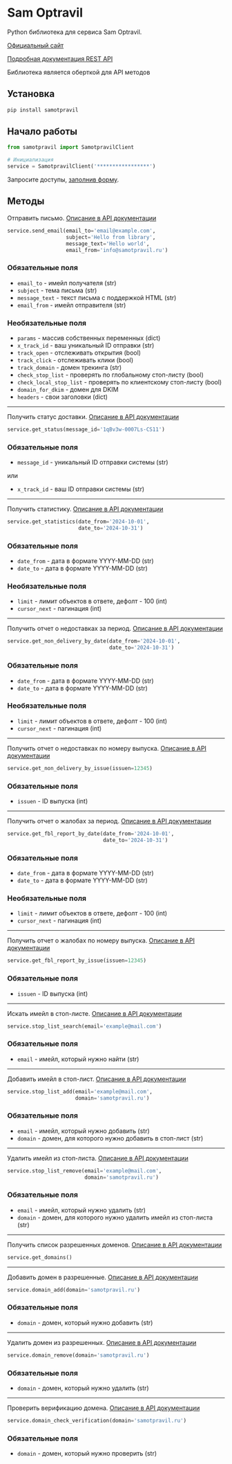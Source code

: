 # Sam Optravil

Python библиотека для сервиса Sam Optravil.

[Официальный сайт](https://samotpravil.ru/)

[Подробная документация REST API](https://documentation.samotpravil.ru/view/26779685/2s93RZM9in)

Библиотека является оберткой для API методов

## Установка

```bash
pip install samotpravil
```

## Начало работы

```python
from samotpravil import SamotpravilClient

# Инициализация
service = SamotpravilClient('*****************')
```
Запросите доступы, [заполнив форму](https://samotpravil.ru/get-access).

## Методы
Отправить письмо. [Описание в API документации](https://documentation.samotpravil.ru/#15015693-d4bd-4b55-a319-e8402d96d062)
```python
service.send_email(email_to='email@example.com',
                   subject='Hello from library',
                   message_text='Hello world',
                   email_from='info@samotpravil.ru')
```

### Обязательные поля
- `email_to` - имейл получателя (str)
- `subject` - тема письма (str)
- `message_text` - текст письма с поддержкой HTML (str)
- `email_from` - имейл отправителя (str)
### Необязательные поля
- `params` - массив собственных переменных (dict)
- `x_track_id` - ваш уникальный ID отправки (str)
- `track_open` - отслеживать открытия (bool)
- `track_click` - отслеживать клики (bool)
- `track_domain` - домен трекинга (str)
- `check_stop_list` - проверять по глобальному стоп-листу (bool)
- `check_local_stop_list` - проверять по клиентскому стоп-листу (bool)
- `domain_for_dkim` - домен для DKIM
- `headers` - свои заголовки (dict)




---
Получить статус доставки. [Описание в API документации](https://documentation.samotpravil.ru/#0cee65d5-4fe3-4efb-916a-23759269bfc7)
```python
service.get_status(message_id='1qBv3w-0007Ls-CS11')
```
### Обязательные поля
- `message_id` - уникальный ID отправки системы (str)

или
- `x_track_id` - ваш ID отправки системы (str)





---
Получить статистику. [Описание в API документации](https://documentation.samotpravil.ru/#8a425ab8-8cbc-4c35-9242-16deb884d634)
```python
service.get_statistics(date_from='2024-10-01',
                       date_to='2024-10-31')
```
### Обязательные поля
- `date_from` - дата в формате YYYY-MM-DD (str)
- `date_to` - дата в формате YYYY-MM-DD (str)
### Необязательные поля
- `limit` - лимит объектов в ответе, дефолт - 100 (int)
- `cursor_next` - пагинация (int)




---
Получить отчет о недоставках за период. [Описание в API документации](https://documentation.samotpravil.ru/#f7a7690a-ad7c-4cc0-ac03-301200259199)
```python
service.get_non_delivery_by_date(date_from='2024-10-01',
                                 date_to='2024-10-31')
```
### Обязательные поля
- `date_from` - дата в формате YYYY-MM-DD (str)
- `date_to` - дата в формате YYYY-MM-DD (str)
### Необязательные поля
- `limit` - лимит объектов в ответе, дефолт - 100 (int)
- `cursor_next` - пагинация (int)



---
Получить отчет о недоставках по номеру выпуска. [Описание в API документации](https://documentation.samotpravil.ru/#01de9691-fe9d-47aa-b00b-35c97091ea5a)
```python
service.get_non_delivery_by_issue(issuen=12345)
```
### Обязательные поля
- `issuen` - ID выпуска (int)



---
Получить отчет о жалобах за период. [Описание в API документации](https://documentation.samotpravil.ru/#49ddff28-6b93-48fa-a7fc-0fbd63a73791)
```python
service.get_fbl_report_by_date(date_from='2024-10-01',
                               date_to='2024-10-31')
```
### Обязательные поля
- `date_from` - дата в формате YYYY-MM-DD (str)
- `date_to` - дата в формате YYYY-MM-DD (str)
### Необязательные поля
- `limit` - лимит объектов в ответе, дефолт - 100 (int)
- `cursor_next` - пагинация (int)




---
Получить отчет о жалобах по номеру выпуска. [Описание в API документации](https://documentation.samotpravil.ru/#9b28ba17-7fd4-4e80-b647-c9baf9d2d979)
```python
service.get_fbl_report_by_issue(issuen=12345)
```
### Обязательные поля
- `issuen` - ID выпуска (int)



---
Искать имейл в стоп-листе. [Описание в API документации](https://documentation.samotpravil.ru/#56ba4dd4-2f5a-4764-9b5c-434d76bcfc2d)
```python
service.stop_list_search(email='example@mail.com')
```
### Обязательные поля
- `email` - имейл, который нужно найти (str)



---
Добавить имейл в стоп-лист. [Описание в API документации](https://documentation.samotpravil.ru/#cf6dbfae-04e1-4fcf-847e-2c977a4db3b5)
```python
service.stop_list_add(email='example@mail.com',
                      domain='samotpravil.ru')
```
### Обязательные поля
- `email` - имейл, который нужно добавить (str)
- `domain` - домен, для которого нужно добавить в стоп-лист (str)



---
Удалить имейл из стоп-листа. [Описание в API документации](https://documentation.samotpravil.ru/#e3357191-6c9f-4bb7-9651-e99cb63dc8bb)
```python
service.stop_list_remove(email='example@mail.com',
                         domain='samotpravil.ru')
```
### Обязательные поля
- `email` - имейл, который нужно удалить (str)
- `domain` - домен, для которого нужно удалить имейл из стоп-листа (str)





---
Получить список разрешенных доменов. [Описание в API документации](https://documentation.samotpravil.ru/#def0eb00-3660-4713-8bfe-accd2efc89b6)
```python
service.get_domains()
```


---
Добавить домен в разрешенные. [Описание в API документации](https://documentation.samotpravil.ru/#372d5d44-eb09-4eda-8895-3dedc2fde511)
```python
service.domain_add(domain='samotpravil.ru')
```
### Обязательные поля
- `domain` - домен, который нужно добавить (str)



---
Удалить домен из разрешенных. [Описание в API документации](https://documentation.samotpravil.ru/#9a51577c-4e58-4ec7-aef1-53d5530d66aa)
```python
service.domain_remove(domain='samotpravil.ru')
```
### Обязательные поля
- `domain` - домен, который нужно удалить (str)


---
Проверить верификацию домена. [Описание в API документации](https://documentation.samotpravil.ru/#ddb3a718-c74e-41ce-ae8f-77e2ff585b1a)
```python
service.domain_check_verification(domain='samotpravil.ru')
```
### Обязательные поля
- `domain` - домен, который нужно проверить (str)
